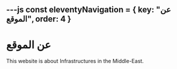 ---js
const eleventyNavigation = {
 key: "عن الموقع",
 order: 4
}
---

# عن الموقع

This website is about Infrastructures in the Middle-East.
